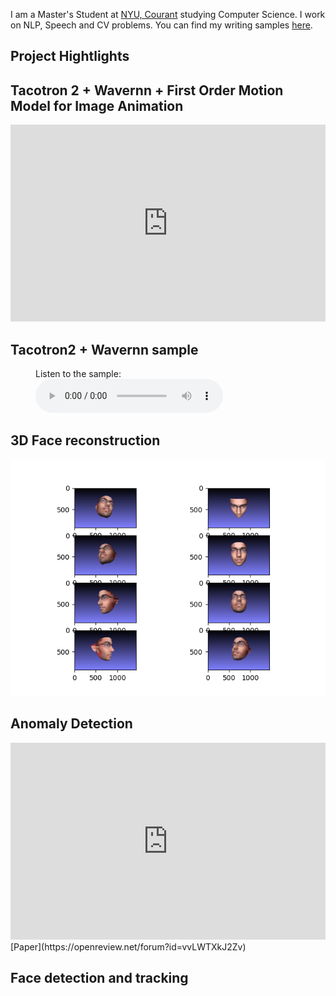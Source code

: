 
I am a Master's Student at [NYU, Courant](https://www.courant.nyu.edu/) studying Computer Science. I work on NLP, Speech and CV problems. You can find my writing samples [here](https://scholar.google.com/citations?user=YgWXXZcAAAAJ&hl=en). 

## Project Hightlights

## Tacotron 2 + Wavernn + First Order Motion Model for Image Animation
<iframe width="100%" height="315" src="https://www.youtube.com/embed/5HQAaUHMpzc" frameborder="0" allow="accelerometer; autoplay; clipboard-write; encrypted-media; gyroscope; picture-in-picture" allowfullscreen></iframe>

## Tacotron2 + Wavernn sample
<figure>
    <figcaption>Listen to the sample:</figcaption>
    <audio
        controls
        src="/github.wav">
            Your browser does not support the
            <code>audio</code> element.
    </audio>
</figure>




## 3D Face reconstruction
<img  src="/faces.png" alt="faces"/>

## Anomaly Detection
<iframe width="100%" height="315" src="https://www.youtube.com/embed/TKh80UIwz6Q" frameborder="0" allow="accelerometer; autoplay; clipboard-write; encrypted-media; gyroscope; picture-in-picture" allowfullscreen></iframe>
[Paper](https://openreview.net/forum?id=vvLWTXkJ2Zv)

## Face detection and tracking




